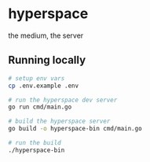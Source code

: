 # hyperspace

the medium, the server

## Running locally

```sh
# setup env vars
cp .env.example .env

# run the hyperspace dev server
go run cmd/main.go

# build the hyperspace server
go build -o hyperspace-bin cmd/main.go

# run the build
./hyperspace-bin
```
